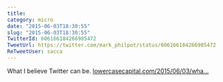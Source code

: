```yaml
---
title: 
category: micro
date: "2015-06-03T18:30:55"
slug: "2015-06-03T18:30:55"
TwitterId: 606166184266985472
TweetUrl: https://twitter.com/mark_philpot/status/606166184266985472
ReTweetUser: sacca
---
```


<i class="fa fa-retweet" aria-hidden="true"></i> What I believe Twitter can be.  [lowercasecapital.com/2015/06/03/wha…](http://lowercasecapital.com/2015/06/03/what-twitter-can-be/)